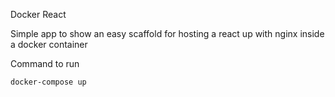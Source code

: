 Docker React

Simple app to show an easy scaffold for hosting a react up with nginx inside a docker container

Command to run

```
docker-compose up
```
